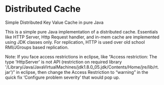# Distributed Cache
Simple Distributed Key Value Cache in pure Java

This is a simple pure Java implementation of a distributed cache. Essentials like HTTP Server, Http Request handler, and in-mem cache are implemented using JDK classes only. For replication, HTTP is used over old school RMI/JGroups based replication. 


Note:
If you face access restrictions in eclipse, like “Access restriction: The type 'HttpServer' is not API (restriction on required library '/Library/Java/JavaVirtualMachines/jdk1.8.0_05.jdk/Contents/Home/jre/lib/rt.jar’)” in eclipse, then change the Access Restriction to “warning” in the quick fix ‘Configure problem severity’ that would pop up.
